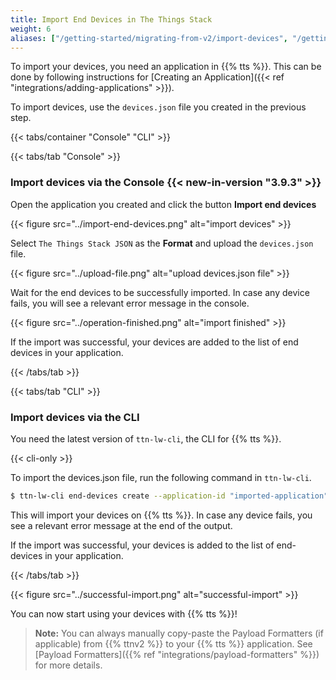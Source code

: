 ```yaml
---
title: Import End Devices in The Things Stack
weight: 6
aliases: ["/getting-started/migrating-from-v2/import-devices", "/getting-started/migrating-from-networks/import-devices"]
---
```


To import your devices, you need an application in {{% tts %}}. This can be done by following instructions for [Creating an Application]({{< ref "integrations/adding-applications" >}}).

To import devices, use the `devices.json` file you created in the previous step.

{{< tabs/container "Console" "CLI" >}}

{{< tabs/tab "Console" >}}

### Import devices via the Console {{< new-in-version "3.9.3" >}}

Open the application you created and click the button **Import end devices**

{{< figure src="../import-end-devices.png" alt="import devices" >}}

Select `The Things Stack JSON` as the **Format** and upload the `devices.json` file.

{{< figure src="../upload-file.png" alt="upload devices.json file" >}}

Wait for the end devices to be successfully imported. In case any device fails, you will see a relevant error message in the console.

{{< figure src="../operation-finished.png" alt="import finished" >}}

If the import was successful, your devices are added to the list of end devices in your application.

{{< /tabs/tab >}}

{{< tabs/tab "CLI" >}}
### Import devices via the CLI

You need the latest version of `ttn-lw-cli`, the CLI for {{% tts %}}.

{{< cli-only >}}

To import the devices.json file, run the following command in `ttn-lw-cli`.

```bash
$ ttn-lw-cli end-devices create --application-id "imported-application" < devices.json
```

This will import your devices on {{% tts %}}. In case any device fails, you see a relevant error message at the end of the output.

If the import was successful, your devices is added to the list of end-devices in your application.


{{< /tabs/tab >}}


{{< figure src="../successful-import.png" alt="successful-import" >}}

You can now start using your devices with {{% tts %}}!

> **Note:** You can always manually copy-paste the Payload Formatters (if applicable) from {{% ttnv2 %}} to your {{% tts %}} application. See [Payload Formatters]({{% ref "integrations/payload-formatters" %}}) for more details.
